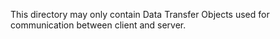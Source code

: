 This directory may only contain Data Transfer Objects used for communication between client and server.
